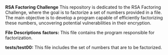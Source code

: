 **RSA Factoring Challenge**
This repository is dedicated to the RSA Factoring Challenge, where the goal is to factorize a set of numbers provided in a file. The main objective is to develop a program capable of efficiently factorizing these numbers, uncovering potential vulnerabilities in their encryption.


**File Descriptions**
**factors:** This file contains the program responsible for factorization.

**tests/test00:** This file includes the set of numbers that are to be factorized.
